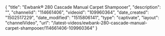 {
    "title": "Ewbank&reg; 280 Cascade Manual Carpet Shampooer",
    "description": "",
    "channelid": "114661406",
    "videoid": "109960364",
    "date_created": "1502517229",
    "date_modified": "1515806141",
    "type": "captivate",
    "layout": "channelVideo",
    "url": "\/latest-videos\/ewbank-280-cascade-manual-carpet-shampooer\/114661406-109960364"
}